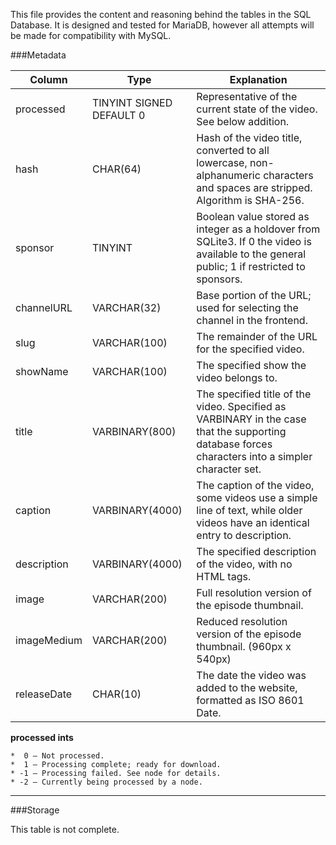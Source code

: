 This file provides the content and reasoning behind the tables in the SQL Database. It is designed and tested for MariaDB, however all attempts will be made for compatibility with MySQL. 

###Metadata

Column | Type | Explanation
-|-|-
processed | TINYINT SIGNED DEFAULT 0 | Representative of the current state of the video. See below addition.
hash | CHAR(64) | Hash of the video title, converted to all lowercase, non-alphanumeric characters and spaces are stripped. Algorithm is SHA-256.
sponsor | TINYINT | Boolean value stored as integer as a holdover from SQLite3. If 0 the video is available to the general public; 1 if restricted to sponsors.
channelURL | VARCHAR(32) | Base portion of the URL; used for selecting the channel in the frontend.
slug | VARCHAR(100) | The remainder of the URL for the specified video.
showName | VARCHAR(100) | The specified show the video belongs to.
title | VARBINARY(800) | The specified title of the video. Specified as VARBINARY in the case that the supporting database forces characters into a simpler character set.
caption | VARBINARY(4000) | The caption of the video, some videos use a simple line of text, while older videos have an identical entry to description.
description | VARBINARY(4000) | The specified description of the video, with no HTML tags.
image | VARCHAR(200) | Full resolution version of the episode thumbnail.
imageMedium | VARCHAR(200) | Reduced resolution version of the episode thumbnail. (960px x 540px)
releaseDate | CHAR(10) | The date the video was added to the website, formatted as ISO 8601 Date.

**processed ints**

    *  0 – Not processed.
    *  1 – Processing complete; ready for download.
    * -1 – Processing failed. See node for details.
    * -2 – Currently being processed by a node.

---

###Storage

This table is not complete.